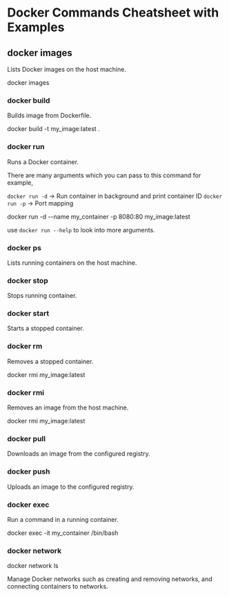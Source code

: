 # Docker Commands Cheatsheet with Examples

##  docker images

Lists Docker images on the host machine.

docker images

### docker build

Builds image from Dockerfile.

docker build -t my_image:latest .

### docker run

Runs a Docker container. 

There are many arguments which you can pass to this command for example,

`docker run -d` -> Run container in background and print container ID
`docker run -p` -> Port mapping

docker run -d --name my_container -p 8080:80 my_image:latest

use `docker run --help` to look into more arguments.

### docker ps

Lists running containers on the host machine.

### docker stop

Stops running container.

### docker start

Starts a stopped container.

### docker rm

Removes a stopped container.

docker rmi my_image:latest

### docker rmi

Removes an image from the host machine.

docker rmi my_image:latest

### docker pull

Downloads an image from the configured registry.

### docker push

Uploads an image to the configured registry.

### docker exec

Run a command in a running container.

docker exec -it my_container /bin/bash

### docker network

docker network ls

Manage Docker networks such as creating and removing networks, and connecting containers to networks.
